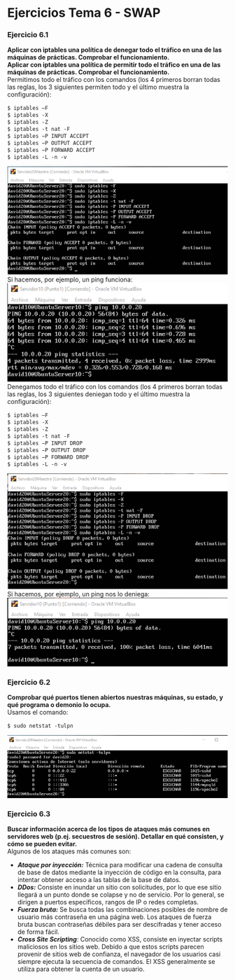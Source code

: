 # Ejercicios Tema 6 - SWAP

### Ejercicio 6.1
**Aplicar con iptables una política de denegar todo el tráfico en una de las máquinas de prácticas. Comprobar el funcionamiento.  
Aplicar con iptables una política de permitir todo el tráfico en una de las máquinas de prácticas. Comprobar el funcionamiento.**  
Permitimos todo el tráfico con los comandos (los 4 primeros borran todas las reglas, los 3 siguientes permiten todo y el último muestra la configuración):  
```
$ iptables –F
$ iptables -X
$ iptables -Z
$ iptables -t nat -F
$ iptables −P INPUT ACCEPT
$ iptables −P OUTPUT ACCEPT
$ iptables −P FORWARD ACCEPT
$ iptables -L -n -v
```
![imagen](https://github.com/Anixo/SWAP/blob/master/Ejercicios/img/6.1.1.png)  
Si hacemos, por ejemplo, un ping funciona:  
![imagen](https://github.com/Anixo/SWAP/blob/master/Ejercicios/img/6.1.2.png)  
Denegamos todo el tráfico con los comandos (los 4 primeros borran todas las reglas, los 3 siguientes deniegan todo y el último muestra la configuración):  
```
$ iptables –F
$ iptables -X
$ iptables -Z
$ iptables -t nat -F
$ iptables −P INPUT DROP
$ iptables −P OUTPUT DROP
$ iptables −P FORWARD DROP
$ iptables -L -n -v
```
![imagen](https://github.com/Anixo/SWAP/blob/master/Ejercicios/img/6.1.3.png)  
Si hacemos, por ejemplo, un ping nos lo deniega:  
![imagen](https://github.com/Anixo/SWAP/blob/master/Ejercicios/img/6.1.4.png)  

### Ejercicio 6.2
**Comprobar qué puertos tienen abiertos nuestras máquinas, su estado, y qué programa o demonio lo ocupa.**  
Usamos el comando:  
```
$ sudo netstat -tulpn
```
![imagen](https://github.com/Anixo/SWAP/blob/master/Ejercicios/img/6.2.png)  


### Ejercicio 6.3
**Buscar información acerca de los tipos de ataques más comunes en servidores web (p.ej. secuestros de sesión). Detallar en qué consisten, y cómo se pueden evitar.**  
Algunos de los ataques más comunes son:  
* ***Ataque por inyección:*** Técnica para modificar una cadena de consulta de base de datos mediante la inyección de código en la consulta, para intentar obtener acceso a las tablas de la base de datos.
* ***DDos:*** Consiste en inundar un sitio con solicitudes, por lo que ese sitio llegará a un punto donde se colapse y no de servicio. Por lo general, se dirigen a puertos específicos, rangos de IP o redes completas.
* ***Fuerza bruta:*** Se busca todas las combinaciones posibles de nombre de usuario más contraseña en una página web. Los ataques de fuerza bruta buscan contraseñas débiles para ser descifradas y tener acceso de forma fácil.
* ***Cross Site Scripting***: Conocido como XSS, consiste en inyectar scripts maliciosos en los sitios web. Debido a que estos scripts parecen provenir de sitios web de confianza, el navegador de los usuarios casi siempre ejecuta la secuencia de comandos. El XSS generalmente se utiliza para obtener la cuenta de un usuario.